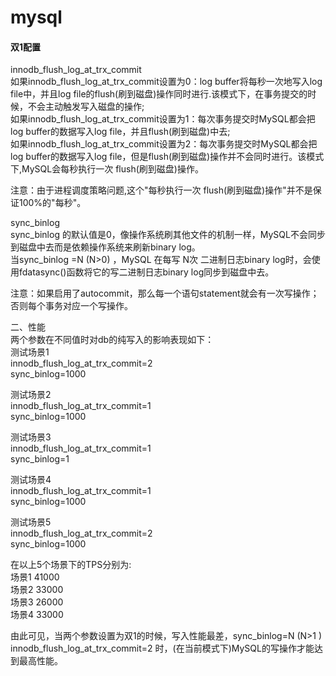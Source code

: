 # mysql

#### 双1配置

innodb_flush_log_at_trx_commit    
如果innodb_flush_log_at_trx_commit设置为0：log buffer将每秒一次地写入log file中，并且log file的flush(刷到磁盘)操作同时进行.该模式下，在事务提交的时候，不会主动触发写入磁盘的操作;    
如果innodb_flush_log_at_trx_commit设置为1：每次事务提交时MySQL都会把log buffer的数据写入log file，并且flush(刷到磁盘)中去;    
如果innodb_flush_log_at_trx_commit设置为2：每次事务提交时MySQL都会把log buffer的数据写入log file，但是flush(刷到磁盘)操作并不会同时进行。该模式下,MySQL会每秒执行一次 flush(刷到磁盘)操作。   

注意：由于进程调度策略问题,这个"每秒执行一次 flush(刷到磁盘)操作"并不是保证100%的"每秒"。   

sync_binlog   
sync_binlog 的默认值是0，像操作系统刷其他文件的机制一样，MySQL不会同步到磁盘中去而是依赖操作系统来刷新binary log。   
当sync_binlog =N (N>0) ，MySQL 在每写 N次 二进制日志binary log时，会使用fdatasync()函数将它的写二进制日志binary log同步到磁盘中去。    

注意：如果启用了autocommit，那么每一个语句statement就会有一次写操作；否则每个事务对应一个写操作。    

二、性能    
两个参数在不同值时对db的纯写入的影响表现如下：    
测试场景1   
innodb_flush_log_at_trx_commit=2    
sync_binlog=1000    

测试场景2   
innodb_flush_log_at_trx_commit=1    
sync_binlog=1000    

测试场景3   
innodb_flush_log_at_trx_commit=1    
sync_binlog=1   

测试场景4   
innodb_flush_log_at_trx_commit=1    
sync_binlog=1000    

测试场景5   
innodb_flush_log_at_trx_commit=2    
sync_binlog=1000    

在以上5个场景下的TPS分别为:    
场景1            41000    
场景2           33000   
场景3           26000   
场景4           33000   

由此可见，当两个参数设置为双1的时候，写入性能最差，sync_binlog=N (N>1 ) innodb_flush_log_at_trx_commit=2 时，(在当前模式下)MySQL的写操作才能达到最高性能。    
